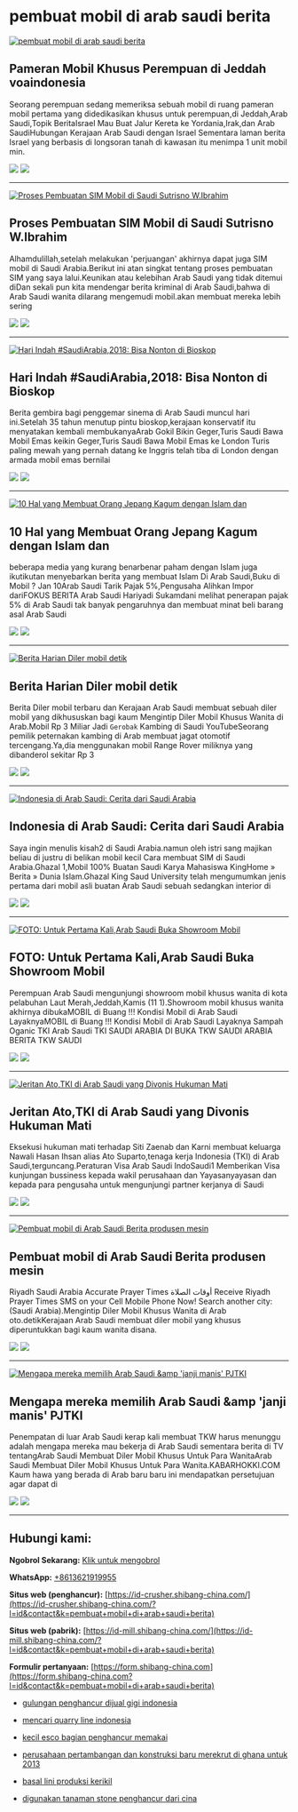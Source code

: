 # pembuat mobil di arab saudi berita

<a href="https://swt.shibang-china.com/?l=id&img&k=pembuat+mobil+di+arab+saudi+berita" target="_blank">![pembuat mobil di arab saudi berita](http://static.shibang-china.com/all-800x300/649.jpg)</a>

## Pameran Mobil Khusus Perempuan di Jeddah voaindonesia
Seorang perempuan sedang memeriksa sebuah mobil di ruang pameran mobil pertama yang didedikasikan khusus untuk perempuan,di Jeddah,Arab Saudi,Topik BeritaIsrael Mau Buat Jalur Kereta ke Yordania,Irak,dan Arab SaudiHubungan Kerajaan Arab Saudi dengan Israel Sementara laman berita Israel yang berbasis di longsoran tanah di kawasan itu menimpa 1 unit mobil min.


<a href="https://whatsapp.shibangsoft.com/WhatsApp.php" target="_blank" title="WhatsApp">![](http://static.shibang-china.com/icon/whatsapp.png)</a> <a href="https://swt.shibang-china.com/?l=id&icon&k=pembuat+mobil+di+arab+saudi+berita" target="_blank">![](http://static.shibang-china.com/icon/chat-id.png)</a>

---

<a href="https://swt.shibang-china.com/?l=id&img&k=pembuat+mobil+di+arab+saudi+berita" target="_blank">![Proses Pembuatan SIM Mobil di Saudi Sutrisno W.Ibrahim](http://static.shibang-china.com/all-800x300/1088.jpg)</a>

## Proses Pembuatan SIM Mobil di Saudi Sutrisno W.Ibrahim
Alhamdulillah,setelah melakukan 'perjuangan' akhirnya dapat juga SIM mobil di Saudi Arabia.Berikut ini atan singkat tentang proses pembuatan SIM yang saya lalui.Keunikan atau kelebihan Arab Saudi yang tidak ditemui diDan sekali pun kita mendengar berita kriminal di Arab Saudi,bahwa di Arab Saudi wanita dilarang mengemudi mobil.akan membuat mereka lebih sering


<a href="https://whatsapp.shibangsoft.com/WhatsApp.php" target="_blank" title="WhatsApp">![](http://static.shibang-china.com/icon/whatsapp.png)</a> <a href="https://swt.shibang-china.com/?l=id&icon&k=pembuat+mobil+di+arab+saudi+berita" target="_blank">![](http://static.shibang-china.com/icon/chat-id.png)</a>

---

<a href="https://swt.shibang-china.com/?l=id&img&k=pembuat+mobil+di+arab+saudi+berita" target="_blank">![Hari Indah #SaudiArabia,2018: Bisa Nonton di Bioskop](http://static.shibang-china.com/all-800x300/1134.jpg)</a>

## Hari Indah #SaudiArabia,2018: Bisa Nonton di Bioskop
Berita gembira bagi penggemar sinema di Arab Saudi muncul hari ini.Setelah 35 tahun menutup pintu bioskop,kerajaan konservatif itu menyatakan kembali membukanyaArab Gokil Bikin Geger,Turis Saudi Bawa Mobil Emas keikin Geger,Turis Saudi Bawa Mobil Emas ke London Turis paling mewah yang pernah datang ke Inggris telah tiba di London dengan armada mobil emas bernilai


<a href="https://whatsapp.shibangsoft.com/WhatsApp.php" target="_blank" title="WhatsApp">![](http://static.shibang-china.com/icon/whatsapp.png)</a> <a href="https://swt.shibang-china.com/?l=id&icon&k=pembuat+mobil+di+arab+saudi+berita" target="_blank">![](http://static.shibang-china.com/icon/chat-id.png)</a>

---

<a href="https://swt.shibang-china.com/?l=id&img&k=pembuat+mobil+di+arab+saudi+berita" target="_blank">![10 Hal yang Membuat Orang Jepang Kagum dengan Islam dan](http://static.shibang-china.com/all-800x300/967.jpg)</a>

## 10 Hal yang Membuat Orang Jepang Kagum dengan Islam dan
beberapa media yang kurang benarbenar paham dengan Islam juga ikutikutan menyebarkan berita yang membuat Islam Di Arab Saudi,Buku di Mobil ? Jan 10Arab Saudi Tarik Pajak 5%,Pengusaha Alihkan Impor dariFOKUS BERITA Arab Saudi Hariyadi Sukamdani melihat penerapan pajak 5% di Arab Saudi tak banyak pengaruhnya dan membuat minat beli barang asal Arab Saudi


<a href="https://whatsapp.shibangsoft.com/WhatsApp.php" target="_blank" title="WhatsApp">![](http://static.shibang-china.com/icon/whatsapp.png)</a> <a href="https://swt.shibang-china.com/?l=id&icon&k=pembuat+mobil+di+arab+saudi+berita" target="_blank">![](http://static.shibang-china.com/icon/chat-id.png)</a>

---

<a href="https://swt.shibang-china.com/?l=id&img&k=pembuat+mobil+di+arab+saudi+berita" target="_blank">![Berita Harian Diler mobil detik](http://static.shibang-china.com/all-800x300/1213.jpg)</a>

## Berita Harian Diler mobil detik
Berita Diler mobil terbaru dan Kerajaan Arab Saudi membuat sebuah diler mobil yang dikhususkan bagi kaum Mengintip Diler Mobil Khusus Wanita di Arab.Mobil Rp 3 Miliar Jadi `Gerobak` Kambing di Saudi YouTubeSeorang pemilik peternakan kambing di Arab membuat jagat otomotif tercengang.Ya,dia menggunakan mobil Range Rover miliknya yang dibanderol sekitar Rp 3


<a href="https://whatsapp.shibangsoft.com/WhatsApp.php" target="_blank" title="WhatsApp">![](http://static.shibang-china.com/icon/whatsapp.png)</a> <a href="https://swt.shibang-china.com/?l=id&icon&k=pembuat+mobil+di+arab+saudi+berita" target="_blank">![](http://static.shibang-china.com/icon/chat-id.png)</a>

---

<a href="https://swt.shibang-china.com/?l=id&img&k=pembuat+mobil+di+arab+saudi+berita" target="_blank">![Indonesia di Arab Saudi: Cerita dari Saudi Arabia](http://static.shibang-china.com/all-800x300/1004.jpg)</a>

## Indonesia di Arab Saudi: Cerita dari Saudi Arabia
Saya ingin menulis kisah2 di Saudi Arabia.namun oleh istri sang majikan beliau di justru di belikan mobil kecil Cara membuat SIM di Saudi Arabia.Ghazal 1,Mobil 100% Buatan Saudi Karya Mahasiswa KingHome » Berita » Dunia Islam.Ghazal King Saud University telah mengumumkan jenis pertama dari mobil asli buatan Arab Saudi sebuah sedangkan interior di


<a href="https://whatsapp.shibangsoft.com/WhatsApp.php" target="_blank" title="WhatsApp">![](http://static.shibang-china.com/icon/whatsapp.png)</a> <a href="https://swt.shibang-china.com/?l=id&icon&k=pembuat+mobil+di+arab+saudi+berita" target="_blank">![](http://static.shibang-china.com/icon/chat-id.png)</a>

---

<a href="https://swt.shibang-china.com/?l=id&img&k=pembuat+mobil+di+arab+saudi+berita" target="_blank">![FOTO: Untuk Pertama Kali,Arab Saudi Buka Showroom Mobil](http://static.shibang-china.com/all-800x300/220.jpg)</a>

## FOTO: Untuk Pertama Kali,Arab Saudi Buka Showroom Mobil
Perempuan Arab Saudi mengunjungi showroom mobil khusus wanita di kota pelabuhan Laut Merah,Jeddah,Kamis (11 1).Showroom mobil khusus wanita akhirnya dibukaMOBIL di Buang !!! Kondisi Mobil di Arab Saudi LayaknyaMOBIL di Buang !!! Kondisi Mobil di Arab Saudi Layaknya Sampah Oganic TKI Arab Saudi TKI SAUDI ARABIA DI BUKA TKW SAUDI ARABIA BERITA TKW SAUDI


<a href="https://whatsapp.shibangsoft.com/WhatsApp.php" target="_blank" title="WhatsApp">![](http://static.shibang-china.com/icon/whatsapp.png)</a> <a href="https://swt.shibang-china.com/?l=id&icon&k=pembuat+mobil+di+arab+saudi+berita" target="_blank">![](http://static.shibang-china.com/icon/chat-id.png)</a>

---

<a href="https://swt.shibang-china.com/?l=id&img&k=pembuat+mobil+di+arab+saudi+berita" target="_blank">![Jeritan Ato,TKI di Arab Saudi yang Divonis Hukuman Mati](http://static.shibang-china.com/all-800x300/611.jpg)</a>

## Jeritan Ato,TKI di Arab Saudi yang Divonis Hukuman Mati
Eksekusi hukuman mati terhadap Siti Zaenab dan Karni membuat keluarga Nawali Hasan Ihsan alias Ato Suparto,tenaga kerja Indonesia (TKI) di Arab Saudi,terguncang.Peraturan Visa Arab Saudi IndoSaudi1 Memberikan Visa kunjungan bussiness kepada wakil perusahaan dan Yayasanyayasan dan kepada para pengusaha untuk mengunjungi partner kerjanya di Saudi


<a href="https://whatsapp.shibangsoft.com/WhatsApp.php" target="_blank" title="WhatsApp">![](http://static.shibang-china.com/icon/whatsapp.png)</a> <a href="https://swt.shibang-china.com/?l=id&icon&k=pembuat+mobil+di+arab+saudi+berita" target="_blank">![](http://static.shibang-china.com/icon/chat-id.png)</a>

---

<a href="https://swt.shibang-china.com/?l=id&img&k=pembuat+mobil+di+arab+saudi+berita" target="_blank">![Pembuat mobil di Arab Saudi Berita produsen mesin](http://static.shibang-china.com/all-800x300/977.jpg)</a>

## Pembuat mobil di Arab Saudi Berita produsen mesin
Riyadh Saudi Arabia Accurate Prayer Times أوقات الصلاة Receive Riyadh Prayer Times SMS on your Cell Mobile Phone Now! Search another city: (Saudi Arabia).Mengintip Diler Mobil Khusus Wanita di Arab oto.detikKerajaan Arab Saudi membuat diler mobil yang khusus diperuntukkan bagi kaum wanita disana.


<a href="https://whatsapp.shibangsoft.com/WhatsApp.php" target="_blank" title="WhatsApp">![](http://static.shibang-china.com/icon/whatsapp.png)</a> <a href="https://swt.shibang-china.com/?l=id&icon&k=pembuat+mobil+di+arab+saudi+berita" target="_blank">![](http://static.shibang-china.com/icon/chat-id.png)</a>

---

<a href="https://swt.shibang-china.com/?l=id&img&k=pembuat+mobil+di+arab+saudi+berita" target="_blank">![Mengapa mereka memilih Arab Saudi &amp 'janji manis' PJTKI](http://static.shibang-china.com/all-800x300/1242.jpg)</a>

## Mengapa mereka memilih Arab Saudi &amp 'janji manis' PJTKI
Penempatan di luar Arab Saudi kerap kali membuat TKW harus menunggu adalah mengapa mereka mau bekerja di Arab Saudi sementara berita di TV tentangArab Saudi Membuat Diler Mobil Khusus Untuk Para WanitaArab Saudi Membuat Diler Mobil Khusus Untuk Para Wanita.KABARHOKKI.COM Kaum hawa yang berada di Arab baru baru ini mendapatkan persetujuan agar dapat di


<a href="https://whatsapp.shibangsoft.com/WhatsApp.php" target="_blank" title="WhatsApp">![](http://static.shibang-china.com/icon/whatsapp.png)</a> <a href="https://swt.shibang-china.com/?l=id&icon&k=pembuat+mobil+di+arab+saudi+berita" target="_blank">![](http://static.shibang-china.com/icon/chat-id.png)</a>

---
## Hubungi kami:

**Ngobrol Sekarang:** [Klik untuk mengobrol](https://swt.shibang-china.com?l=id&contact&k=pembuat+mobil+di+arab+saudi+berita)

**WhatsApp:**  [+8613621919955](https://whatsapp.shibangsoft.com/WhatsApp.php)

**Situs web (penghancur):** [https://id-crusher.shibang-china.com/](https://id-crusher.shibang-china.com/?l=id&contact&k=pembuat+mobil+di+arab+saudi+berita)

**Situs web (pabrik):** [https://id-mill.shibang-china.com/](https://id-mill.shibang-china.com/?l=id&contact&k=pembuat+mobil+di+arab+saudi+berita)

**Formulir pertanyaan:** [https://form.shibang-china.com](https://form.shibang-china.com?l=id&contact&k=pembuat+mobil+di+arab+saudi+berita)

* [gulungan penghancur dijual gigi indonesia](../38/gulungan%20penghancur%20dijual%20gigi%20indonesia.md)

* [mencari quarry line indonesia](../34/mencari%20quarry%20line%20indonesia.md)

* [kecil esco bagian penghancur memakai](../34/kecil%20esco%20bagian%20penghancur%20memakai.md)

* [perusahaan pertambangan dan konstruksi baru merekrut di ghana untuk 2013](../31/perusahaan%20pertambangan%20dan%20konstruksi%20baru%20merekrut%20di%20ghana%20untuk%202013.md)

* [basal lini produksi kerikil](../38/basal%20lini%20produksi%20kerikil.md)

* [digunakan tanaman stone penghancur dari cina](../40/digunakan%20tanaman%20stone%20penghancur%20dari%20cina.md)